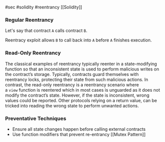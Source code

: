 #sec #solidity #reentrancy
[[Solidity]]


### Regular Reentrancy

Let's say that contract `A` calls contract `B`.

Reentracy exploit allows `B` to call back into `A` before `A` finishes execution.

### Read-Only Reentrancy

The classical examples of reentrancy typically reenter in a state-modifying function so that an inconsistent state is used to perform malicious writes on the contract’s storage. Typically, contracts guard themselves with reentrancy locks, protecting their state from such malicious actions. In contrast, the read-only reentrancy is a reentrancy scenario where a `view` function is reentered which in most cases is unguarded as it does not modify the contract’s state. However, if the state is inconsistent, wrong values could be reported. Other protocols relying on a return value, can be tricked into reading the wrong state to perform unwanted actions.

### Preventative Techniques

-   Ensure all state changes happen before calling external contracts
-   Use function modifiers that prevent re-entrancy [[Mutex Pattern]]